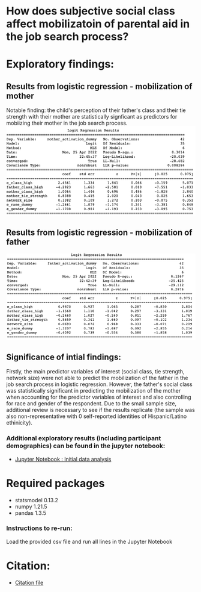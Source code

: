 # How does subjective social class affect mobilizatoin of parental aid in the job search process?

# Exploratory findings:
## Results from logistic regression - mobilization of mother
Notable finding: the child's perception of their father's class and their tie strength with their mother are statistically signficant as predictors for mobiizing their mother in the job search process.
![](mother_activation_results.png "Results: mobilization of mother's network")

## Results from logistic regression - mobilization of father
![](father_activation_results.png "Results: mobilization of father's network")

## Significance of intial findings:
Firstly, the main predictor variables of interest (social class, tie strength, network size) were not able to predict the mobilization of the father in the job search process in logistic regression. However, the father's social class was statistically significant in predicting the mobilization of the mother when accounting for the predictor variables of interest and also controlling for race and gender of the respondent. Due to the small sample size, additional review is necessary to see if the results replicate (the sample was also non-representative with 0 self-reported identities of Hispanic/Latino ethinicity).

### Additional exploratory results (including participant demographics) can be found in the jupyter notebook: 
- [Jupyter Notebook : Initial data analysis](https://github.com/macs30200-s22/replication-materials-helyap/blob/main/child_network_survey_analysis.ipynb)


# Required packages
* statsmodel 0.13.2
* numpy 1.21.5
* pandas 1.3.5

### Instructions to re-run:
Load the provided csv file and run all lines in the Jupyter Notebook

# Citation:
* [Citation file](https://github.com/macs30200-s22/replication-materials-helyap/blob/main/CITATION.cff)
